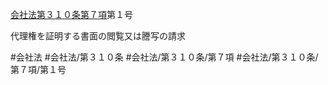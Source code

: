 [会社法第３１０条第７項](会社法＿＿＿＿第３１０条第７項)第１号

代理権を証明する書面の閲覧又は謄写の請求


#会社法
#会社法/第３１０条
#会社法/第３１０条/第７項
#会社法/第３１０条/第７項/第１号
